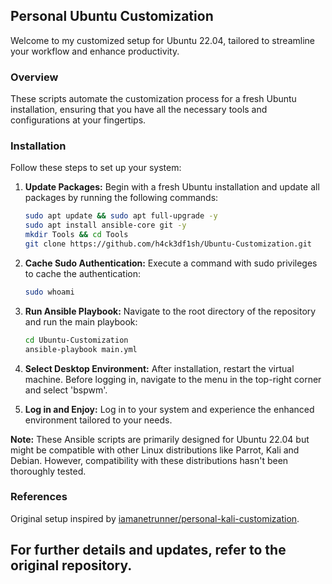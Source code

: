 ## Personal Ubuntu Customization

Welcome to my customized setup for Ubuntu 22.04, tailored to streamline your workflow and enhance productivity.

### Overview

These scripts automate the customization process for a fresh Ubuntu installation, ensuring that you have all the necessary tools and configurations at your fingertips.

### Installation

Follow these steps to set up your system:

1. **Update Packages:** Begin with a fresh Ubuntu installation and update all packages by running the following commands:

    ```bash
    sudo apt update && sudo apt full-upgrade -y
    sudo apt install ansible-core git -y
    mkdir Tools && cd Tools
    git clone https://github.com/h4ck3df1sh/Ubuntu-Customization.git
    ```

2. **Cache Sudo Authentication:** Execute a command with sudo privileges to cache the authentication:

    ```bash
    sudo whoami
    ```

3. **Run Ansible Playbook:** Navigate to the root directory of the repository and run the main playbook:

    ```bash
    cd Ubuntu-Customization
    ansible-playbook main.yml
    ```

4. **Select Desktop Environment:** After installation, restart the virtual machine. Before logging in, navigate to the menu in the top-right corner and select 'bspwm'.

5. **Log in and Enjoy:** Log in to your system and experience the enhanced environment tailored to your needs.

**Note:** These Ansible scripts are primarily designed for Ubuntu 22.04 but might be compatible with other Linux distributions like Parrot, Kali and Debian. However, compatibility with these distributions hasn't been thoroughly tested.

### References

Original setup inspired by [iamanetrunner/personal-kali-customization](https://github.com/iamanetrunner/personal-kali-customization). 

For further details and updates, refer to the original repository.
---